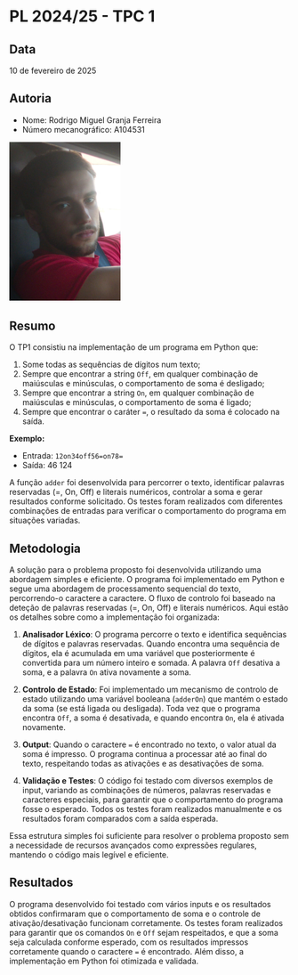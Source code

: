 # PL 2024/25 - TPC 1

## Data
10 de fevereiro de 2025

## Autoria
- Nome: Rodrigo Miguel Granja Ferreira
- Número mecanográfico: A104531
<img src="../foto.jpg" alt="Minha Foto" width="200"/>

## Resumo 
O TP1 consistiu na implementação de um programa em Python que:
1. Some todas as sequências de dígitos num texto;
2. Sempre que encontrar a string `Off`, em qualquer combinação de maiúsculas e minúsculas, o comportamento de soma é desligado;
3. Sempre que encontrar a string `On`, em qualquer combinação de maiúsculas e minúsculas, o comportamento de soma é ligado;
4. Sempre que encontrar o caráter `=`, o resultado da soma é colocado na saída.

**Exemplo:**
- Entrada: `12on34off56=on78=`
- Saída:
  46
  124
  
A função `adder` foi desenvolvida para percorrer o texto, identificar palavras reservadas (=, On, Off) e literais numéricos, controlar a soma e gerar resultados conforme solicitado. Os testes foram realizados com diferentes combinações de entradas para verificar o comportamento do programa em situações variadas.

## Metodologia

A solução para o problema proposto foi desenvolvida utilizando uma abordagem simples e eficiente. O programa foi implementado em Python e segue uma abordagem de processamento sequencial do texto, percorrendo-o caractere a caractere. O fluxo de controlo foi baseado na deteção de palavras reservadas (=, On, Off) e literais numéricos. Aqui estão os detalhes sobre como a implementação foi organizada:

1. **Analisador Léxico**: O programa percorre o texto e identifica sequências de dígitos e palavras reservadas. Quando encontra uma sequência de dígitos, ela é acumulada em uma variável que posteriormente é convertida para um número inteiro e somada. A palavra `Off` desativa a soma, e a palavra `On` ativa novamente a soma.

2. **Controlo de Estado**: Foi implementado um mecanismo de controlo de estado utilizando uma variável booleana (`adderOn`) que mantém o estado da soma (se está ligada ou desligada). Toda vez que o programa encontra `Off`, a soma é desativada, e quando encontra `On`, ela é ativada novamente.

3. **Output**: Quando o caractere `=` é encontrado no texto, o valor atual da soma é impresso. O programa continua a processar até ao final do texto, respeitando todas as ativações e as desativações de soma.

4. **Validação e Testes**: O código foi testado com diversos exemplos de input, variando as combinações de números, palavras reservadas e caracteres especiais, para garantir que o comportamento do programa fosse o esperado. Todos os testes foram realizados manualmente e os resultados foram comparados com a saída esperada.

Essa estrutura simples foi suficiente para resolver o problema proposto sem a necessidade de recursos avançados como expressões regulares, mantendo o código mais legível e eficiente.

## Resultados

O programa desenvolvido foi testado com vários inputs e os resultados obtidos confirmaram que o comportamento de soma e o controle de ativação/desativação funcionam corretamente. Os testes foram realizados para garantir que os comandos `On` e `Off` sejam respeitados, e que a soma seja calculada conforme esperado, com os resultados impressos corretamente quando o caractere `=` é encontrado. Além disso, a implementação em Python foi otimizada e validada.
